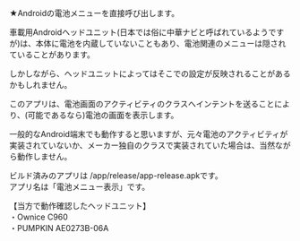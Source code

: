 ★Androidの電池メニューを直接呼び出します。

車載用Androidヘッドユニット(日本では俗に中華ナビと呼ばれているようですが)は、本体に電池を内蔵していないこともあり、電池関連のメニューは隠されていることがあります。  

しかしながら、ヘッドユニットによってはそこでの設定が反映されることがあるかもしれません。  

このアプリは、電池画面のアクティビティのクラスへインテントを送ることにより、(可能であるなら)電池の画面を表示します。  

一般的なAndroid端末でも動作すると思いますが、元々電池のアクティビティが実装されていないか、メーカー独自のクラスで実装されていた場合は、当然ながら動作しません。  

ビルド済みのアプリは /app/release/app-release.apkです。  
アプリ名は「電池メニュー表示」です。  

【当方で動作確認したヘッドユニット】  
・Ownice C960  
・PUMPKIN AE0273B-06A  

